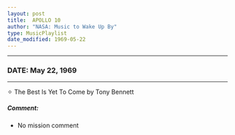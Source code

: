 ```yaml
---
layout: post
title:  APOLLO 10
author: "NASA: Music to Wake Up By"
type: MusicPlaylist
date_modified: 1969-05-22
---
```


----
### DATE: May 22, 1969
----
✧ The Best Is Yet To Come by Tony Bennett

##### Comment:
* No mission comment

